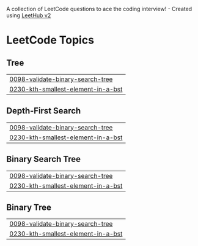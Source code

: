 A collection of LeetCode questions to ace the coding interview! - Created using [LeetHub v2](https://github.com/arunbhardwaj/LeetHub-2.0)
<!---LeetCode Topics Start-->
# LeetCode Topics
## Tree
|  |
| ------- |
| [0098-validate-binary-search-tree](https://github.com/hunarbatra/Leetcode-Solutions/tree/master/0098-validate-binary-search-tree) |
| [0230-kth-smallest-element-in-a-bst](https://github.com/hunarbatra/Leetcode-Solutions/tree/master/0230-kth-smallest-element-in-a-bst) |
## Depth-First Search
|  |
| ------- |
| [0098-validate-binary-search-tree](https://github.com/hunarbatra/Leetcode-Solutions/tree/master/0098-validate-binary-search-tree) |
| [0230-kth-smallest-element-in-a-bst](https://github.com/hunarbatra/Leetcode-Solutions/tree/master/0230-kth-smallest-element-in-a-bst) |
## Binary Search Tree
|  |
| ------- |
| [0098-validate-binary-search-tree](https://github.com/hunarbatra/Leetcode-Solutions/tree/master/0098-validate-binary-search-tree) |
| [0230-kth-smallest-element-in-a-bst](https://github.com/hunarbatra/Leetcode-Solutions/tree/master/0230-kth-smallest-element-in-a-bst) |
## Binary Tree
|  |
| ------- |
| [0098-validate-binary-search-tree](https://github.com/hunarbatra/Leetcode-Solutions/tree/master/0098-validate-binary-search-tree) |
| [0230-kth-smallest-element-in-a-bst](https://github.com/hunarbatra/Leetcode-Solutions/tree/master/0230-kth-smallest-element-in-a-bst) |
<!---LeetCode Topics End-->